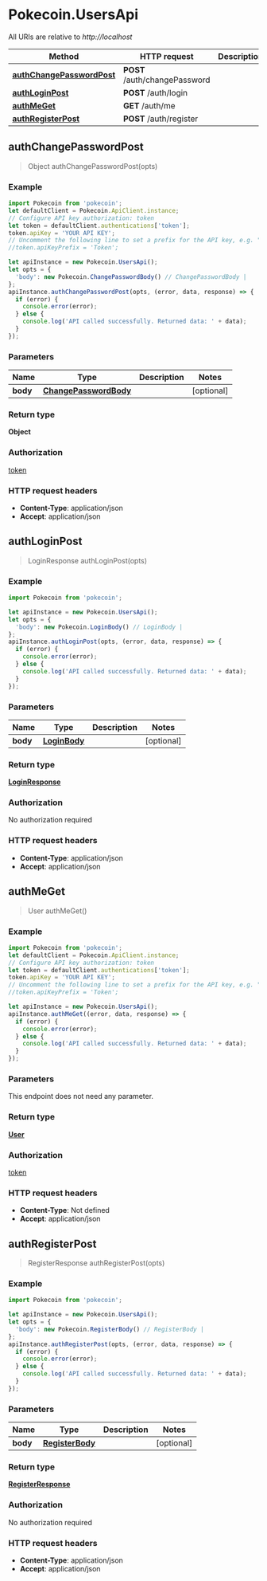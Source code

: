 # Pokecoin.UsersApi

All URIs are relative to *http://localhost*

Method | HTTP request | Description
------------- | ------------- | -------------
[**authChangePasswordPost**](UsersApi.md#authChangePasswordPost) | **POST** /auth/changePassword | 
[**authLoginPost**](UsersApi.md#authLoginPost) | **POST** /auth/login | 
[**authMeGet**](UsersApi.md#authMeGet) | **GET** /auth/me | 
[**authRegisterPost**](UsersApi.md#authRegisterPost) | **POST** /auth/register | 



## authChangePasswordPost

> Object authChangePasswordPost(opts)



### Example

```javascript
import Pokecoin from 'pokecoin';
let defaultClient = Pokecoin.ApiClient.instance;
// Configure API key authorization: token
let token = defaultClient.authentications['token'];
token.apiKey = 'YOUR API KEY';
// Uncomment the following line to set a prefix for the API key, e.g. "Token" (defaults to null)
//token.apiKeyPrefix = 'Token';

let apiInstance = new Pokecoin.UsersApi();
let opts = {
  'body': new Pokecoin.ChangePasswordBody() // ChangePasswordBody | 
};
apiInstance.authChangePasswordPost(opts, (error, data, response) => {
  if (error) {
    console.error(error);
  } else {
    console.log('API called successfully. Returned data: ' + data);
  }
});
```

### Parameters


Name | Type | Description  | Notes
------------- | ------------- | ------------- | -------------
 **body** | [**ChangePasswordBody**](ChangePasswordBody.md)|  | [optional] 

### Return type

**Object**

### Authorization

[token](../README.md#token)

### HTTP request headers

- **Content-Type**: application/json
- **Accept**: application/json


## authLoginPost

> LoginResponse authLoginPost(opts)



### Example

```javascript
import Pokecoin from 'pokecoin';

let apiInstance = new Pokecoin.UsersApi();
let opts = {
  'body': new Pokecoin.LoginBody() // LoginBody | 
};
apiInstance.authLoginPost(opts, (error, data, response) => {
  if (error) {
    console.error(error);
  } else {
    console.log('API called successfully. Returned data: ' + data);
  }
});
```

### Parameters


Name | Type | Description  | Notes
------------- | ------------- | ------------- | -------------
 **body** | [**LoginBody**](LoginBody.md)|  | [optional] 

### Return type

[**LoginResponse**](LoginResponse.md)

### Authorization

No authorization required

### HTTP request headers

- **Content-Type**: application/json
- **Accept**: application/json


## authMeGet

> User authMeGet()



### Example

```javascript
import Pokecoin from 'pokecoin';
let defaultClient = Pokecoin.ApiClient.instance;
// Configure API key authorization: token
let token = defaultClient.authentications['token'];
token.apiKey = 'YOUR API KEY';
// Uncomment the following line to set a prefix for the API key, e.g. "Token" (defaults to null)
//token.apiKeyPrefix = 'Token';

let apiInstance = new Pokecoin.UsersApi();
apiInstance.authMeGet((error, data, response) => {
  if (error) {
    console.error(error);
  } else {
    console.log('API called successfully. Returned data: ' + data);
  }
});
```

### Parameters

This endpoint does not need any parameter.

### Return type

[**User**](User.md)

### Authorization

[token](../README.md#token)

### HTTP request headers

- **Content-Type**: Not defined
- **Accept**: application/json


## authRegisterPost

> RegisterResponse authRegisterPost(opts)



### Example

```javascript
import Pokecoin from 'pokecoin';

let apiInstance = new Pokecoin.UsersApi();
let opts = {
  'body': new Pokecoin.RegisterBody() // RegisterBody | 
};
apiInstance.authRegisterPost(opts, (error, data, response) => {
  if (error) {
    console.error(error);
  } else {
    console.log('API called successfully. Returned data: ' + data);
  }
});
```

### Parameters


Name | Type | Description  | Notes
------------- | ------------- | ------------- | -------------
 **body** | [**RegisterBody**](RegisterBody.md)|  | [optional] 

### Return type

[**RegisterResponse**](RegisterResponse.md)

### Authorization

No authorization required

### HTTP request headers

- **Content-Type**: application/json
- **Accept**: application/json

